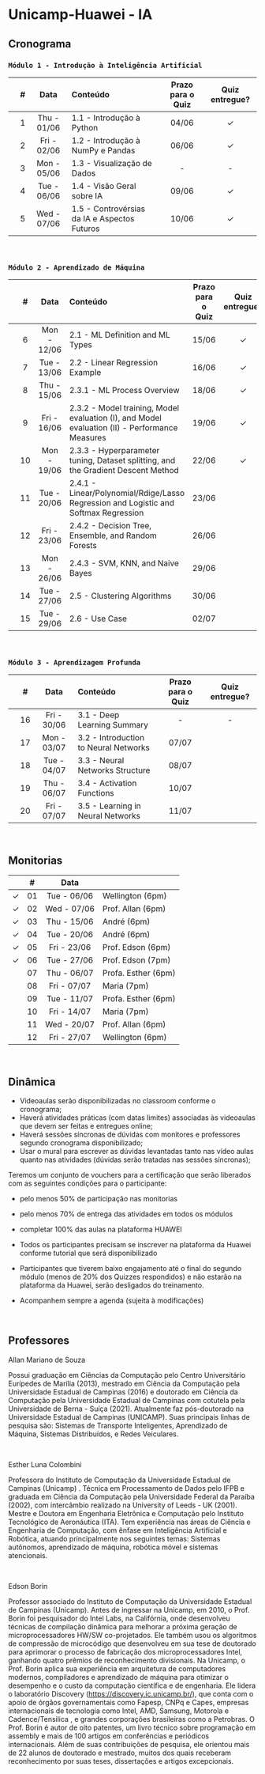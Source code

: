 # Unicamp-Huawei - IA

## Cronograma
### ```Módulo 1 - Introdução à Inteligência Artificial```

|  | # | Data | Conteúdo | Prazo para o Quiz | Quiz entregue? |
|:---:|:---:|:---:|:---|:---:|:---:|
|  | 1 | Thu - 01/06 | 1.1 - Introdução à Python | 04/06 | &check; |
|  | 2 | Fri - 02/06 | 1.2 - Introdução à NumPy e Pandas | 06/06 | &check; |
|  | 3 | Mon - 05/06 | 1.3 - Visualização de Dados | - | - |
|  | 4 | Tue - 06/06 | 1.4 - Visão Geral sobre IA | 09/06 | &check; |
|  | 5 | Wed - 07/06 | 1.5 - Controvérsias da IA e Aspectos Futuros | 10/06 | &check; |

<br>


### ```Módulo 2 - Aprendizado de Máquina```

|  | # | Data | Conteúdo | Prazo para o Quiz | Quiz entregue? |
|:---:|:---:|:---:|:---|:---:|:---:|
|  | 6 | Mon - 12/06 | 2.1 - ML Definition and ML Types | 15/06 | &check; |
|  | 7 | Tue - 13/06 | 2.2 - Linear Regression Example | 16/06 | &check; |
|  | 8 | Thu - 15/06 | 2.3.1 - ML Process Overview | 18/06 | &check; |
|  | 9 | Fri - 16/06 | 2.3.2 - Model training, Model evaluation (I), and Model evaluation (II) - Performance Measures | 19/06 | &check; |
|  | 10 | Mon - 19/06 | 2.3.3 - Hyperparameter tuning, Dataset splitting, and the Gradient Descent Method | 22/06 | &check; |
|  | 11 | Tue - 20/06 | 2.4.1 - Linear/Polynomial/Rdige/Lasso Regression and Logistic and Softmax Regression | 23/06 |  |
|  | 12 | Fri - 23/06 | 2.4.2 - Decision Tree, Ensemble, and Random Forests | 26/06 |  |
|  | 13 | Mon - 26/06 | 2.4.3 - SVM, KNN, and Naive Bayes | 29/06 |  |
|  | 14 | Tue - 27/06 | 2.5 - Clustering Algorithms | 30/06 |  |
|  | 15 | Tue - 29/06 | 2.6 - Use Case | 02/07 |  |

<br>

### ```Módulo 3 - Aprendizagem Profunda```

|  | # | Data | Conteúdo | Prazo para o Quiz | Quiz entregue? |
|:---:|:---:|:---:|:---|:---:|:---:|
|  | 16 | Fri - 30/06 | 3.1 - Deep Learning Summary | - | - |
|  | 17 | Mon - 03/07 | 3.2 - Introduction to Neural Networks | 07/07 |  |
|  | 18 | Tue - 04/07 | 3.3 - Neural Networks Structure | 08/07 |  |
|  | 19 | Thu - 06/07 | 3.4 - Activation Functions | 10/07 |  |
|  | 20 | Fri - 07/07 | 3.5 - Learning in Neural Networks | 11/07 |  |

<br>

## Monitorias
|  | # | Data |  |
|:---:|:---:|:---:|:---|
| &check; | 01 | Tue - 06/06 | Wellington (6pm) |
| &check; | 02 | Wed - 07/06 | Prof. Allan (6pm) |
| &check; | 03 | Thu - 15/06 | André (6pm) |
| &check; | 04 | Tue - 20/06 | André (6pm) |
| &check; | 05 | Fri - 23/06 | Prof. Edson (6pm) |
| &check; | 06 | Tue - 27/06 | Prof. Edson (7pm) |
|  | 07 | Thu - 06/07 | Profa. Esther (6pm) |
|  | 08 | Fri - 07/07 | Maria (7pm) |
|  | 09 | Tue - 11/07 | Profa. Esther (6pm) |
|  | 10 | Fri - 14/07 | Maria (7pm) |
|  | 11 | Wed - 20/07 | Prof. Allan (6pm)
|  | 12 | Fri - 27/07 | Wellington (6pm) |


<br>


## Dinâmica
- Videoaulas serão disponibilizadas no classroom conforme o cronograma;
- Haverá atividades práticas (com datas limites) associadas  às videoaulas que devem ser feitas e entregues online;
- Haverá sessões síncronas de dúvidas com monitores e professores segundo cronograma disponibilizado;
- Usar o mural para escrever as dúvidas levantadas tanto nas vídeo aulas quanto nas atividades (dúvidas serão tratadas nas sessões síncronas);

Teremos um conjunto de vouchers para a certificação que serão liberados com as seguintes condições para o participante:
- pelo menos 50% de participação nas monitorias
- pelo menos 70% de entrega das atividades em todos os módulos
- completar 100% das aulas na plataforma HUAWEI

- Todos os participantes precisam se inscrever na plataforma da Huawei conforme tutorial que será disponibilizado

- Participantes que tiverem baixo engajamento até o final do segundo módulo (menos de 20% dos Quizzes respondidos) e não estarão na plataforma da Huawei, serão desligados do treinamento.

- Acompanhem sempre a agenda (sujeita à modificações)

<br>


## Professores
Allan Mariano de Souza

Possui graduação em Ciências da Computação pelo Centro Universitário Eurípedes de Marília (2013), mestrado em Ciência da Computação pela Universidade Estadual de Campinas (2016) e doutorado em Ciência da Computação pela Universidade Estadual de Campinas com cotutela pela Universidade de Berna - Suíça (2021). Atualmente faz pós-doutorado na Universidade Estadual de Campinas (UNICAMP). Suas principais linhas de pesquisa são: Sistemas de Transporte Inteligentes, Aprendizado de Máquina, Sistemas Distribuídos, e Redes Veiculares. 

<br>


Esther Luna Colombini

Professora do Instituto de Computação da Universidade Estadual de Campinas (Unicamp) . Técnica em Processamento de Dados pelo IFPB e graduada em Ciência da Computação pela Universidade Federal da Paraíba (2002), com intercâmbio realizado na University of Leeds - UK (2001). Mestre e Doutora em Engenharia Eletrônica e Computação pelo Instituto Tecnológico de Aeronáutica (ITA). Tem experiência nas áreas de Ciência e Engenharia de Computação, com ênfase em Inteligência Artificial e Robótica, atuando principalmente nos seguintes temas: Sistemas autônomos, aprendizado de máquina, robótica móvel e sistemas atencionais.

<br>


Edson Borin

Professor associado do Instituto de Computação da Universidade Estadual de Campinas (Unicamp).  Antes de ingressar na Unicamp, em 2010, o Prof. Borin foi pesquisador do Intel Labs, na Califórnia, onde desenvolveu técnicas de compilação dinâmica para melhorar a próxima geração de microprocessadores HW/SW co-projetados. Ele também usou os algoritmos de compressão de microcódigo que desenvolveu em sua tese de doutorado para aprimorar o processo de fabricação dos microprocessadores Intel, ganhando quatro prêmios de reconhecimento divisionais. Na Unicamp, o Prof. Borin aplica sua experiência em arquitetura de computadores modernos, compiladores e aprendizado de máquina para otimizar o desempenho e o custo da computação científica e de engenharia. Ele lidera o laboratório Discovery (https://discovery.ic.unicamp.br/), que conta com o apoio de órgãos governamentais como Fapesp, CNPq e Capes, empresas internacionais de tecnologia como Intel, AMD, Samsung, Motorola e Cadence/Tensilica , e grandes corporações brasileiras como a Petrobras. O Prof. Borin é autor de oito patentes, um livro técnico sobre programação em assembly e mais de 100 artigos em conferências e periódicos internacionais. Além de suas contribuições de pesquisa, ele orientou mais de 22 alunos de doutorado e mestrado, muitos dos quais receberam reconhecimento por suas teses, dissertações e artigos excepcionais.